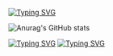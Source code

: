 <!---
hyun10144/hyun10144 is a ✨ special ✨ repository because its `README.md` (this file) appears on your GitHub profile.
You can click the Preview link to take a look at your changes.
--->

[![Typing SVG](https://readme-typing-svg.demolab.com?font=Nabla&size=30&pause=1000&color=000000&center=true&vCenter=true&repeat=false&random=false&width=500&lines=Hi+%3A+I+AM+GaHyun+Kim)](https://git.io/typing-svg)

![Anurag's GitHub stats](https://github-readme-stats.vercel.app/api?username=hyun10144&show_icons=true&theme=radical)

<a href="https://git.io/typing-svg"><img src="https://readme-typing-svg.demolab.com?font=Fragment+Mono&size=20&duration=1&pause=1&color=000000&vCenter=true&repeat=false&random=false&width=1000&lines=-+Education+%3A+Gachon+University" alt="Typing SVG" /></a>
<a href="https://git.io/typing-svg"><img src="https://readme-typing-svg.demolab.com?font=Fragment+Mono&size=20&duration=1&pause=1&color=000000&vCenter=true&repeat=false&random=false&width=1000&lines=-+Department+%3A+Computer+Engineering" alt="Typing SVG" /></a>

<!--- 
- Academic Interests
- Honors and Awards
- Research Participations
- Languages
- Relevant Coursework
--->
